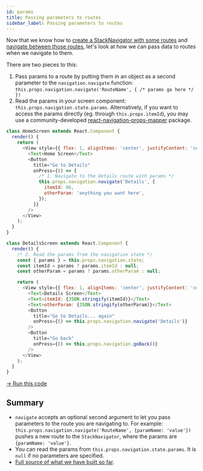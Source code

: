 ```yaml
---
id: params
title: Passing parameters to routes
sidebar_label: Passing parameters to routes
---
```


Now that we know how to [create a StackNavigator with some routes](hello-react-navigation.md) and [navigate between those routes](navigating.md), let's look at how we can pass data to routes when we navigate to them.

There are two pieces to this:

1. Pass params to a route by putting them in an object as a second parameter to the `navigation.navigate` function: `this.props.navigation.navigate('RouteName', { /* params go here */ })`
2. Read the params in your screen component: `this.props.navigation.state.params`. Alternatively, if you want to access the params directly (eg. through `this.props.itemId`), you may use a community-developed [react-navigation-props-mapper](https://github.com/vonovak/react-navigation-props-mapper) package.

```js
class HomeScreen extends React.Component {
  render() {
    return (
      <View style={{ flex: 1, alignItems: 'center', justifyContent: 'center' }}>
        <Text>Home Screen</Text>
        <Button
          title="Go to Details"
          onPress={() => {
            /* 1. Navigate to the Details route with params */
            this.props.navigation.navigate('Details', {
              itemId: 86,
              otherParam: 'anything you want here',
            });
          }}
        />
      </View>
    );
  }
}

class DetailsScreen extends React.Component {
  render() {
    /* 2. Read the params from the navigation state */
    const { params } = this.props.navigation.state;
    const itemId = params ? params.itemId : null;
    const otherParam = params ? params.otherParam : null;

    return (
      <View style={{ flex: 1, alignItems: 'center', justifyContent: 'center' }}>
        <Text>Details Screen</Text>
        <Text>itemId: {JSON.stringify(itemId)}</Text>
        <Text>otherParam: {JSON.stringify(otherParam)}</Text>
        <Button
          title="Go to Details... again"
          onPress={() => this.props.navigation.navigate('Details')}
        />
        <Button
          title="Go back"
          onPress={() => this.props.navigation.goBack()}
        />
      </View>
    );
  }
}
```

<a href="https://snack.expo.io/@react-navigation/navigate-with-params" target="blank" class="run-code-button">&rarr; Run this code</a>

## Summary

- `navigate` accepts an optional second argument to let you pass parameters to the route you are navigating to. For example: `this.props.navigation.navigate('RouteName', {paramName: 'value'})` pushes a new route to the `StackNavigator`, where the params are `{paramName: 'value'}`.
- You can read the params from `this.props.navigation.state.params`. It is `null` if no parameters are specified.
- [Full source of what we have built so far](https://snack.expo.io/@react-navigation/navigate-with-params).
